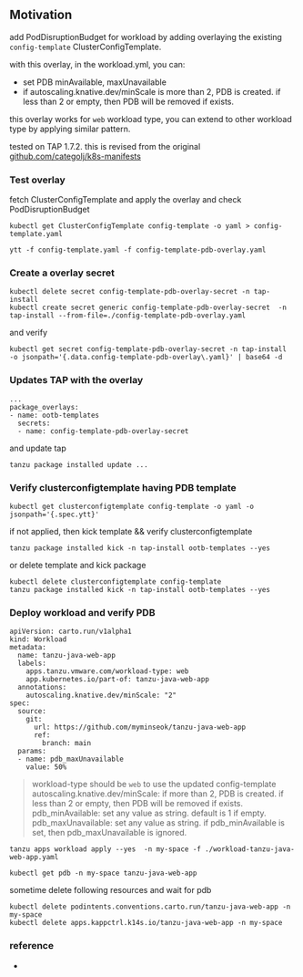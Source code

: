## Motivation
add PodDisruptionBudget for workload by adding overlaying the existing `config-template` ClusterConfigTemplate. 

with this overlay, in the workload.yml, you can:
- set PDB minAvailable, maxUnavailable 
- if autoscaling.knative.dev/minScale is more than 2, PDB is created. if less than 2 or empty, then PDB will be removed if exists.

this overlay works for `web` workload type, you can extend to other workload type by applying similar pattern. 

tested on TAP 1.7.2. this is revised from the original [github.com/categolj/k8s-manifests](https://github.com/categolj/k8s-manifests/blob/main/lime-build/config/platform/tap/overlays/ootb-templates-overlay-pdb.yaml)

### Test overlay
fetch ClusterConfigTemplate and apply the overlay and check PodDisruptionBudget
```
kubectl get ClusterConfigTemplate config-template -o yaml > config-template.yaml

ytt -f config-template.yaml -f config-template-pdb-overlay.yaml 
```

### Create a overlay secret
```
kubectl delete secret config-template-pdb-overlay-secret -n tap-install   
kubectl create secret generic config-template-pdb-overlay-secret  -n tap-install --from-file=./config-template-pdb-overlay.yaml
```
and verify
```
kubectl get secret config-template-pdb-overlay-secret -n tap-install  -o jsonpath='{.data.config-template-pdb-overlay\.yaml}' | base64 -d
```

### Updates TAP with the overlay
```
...
package_overlays:
- name: ootb-templates
  secrets:
  - name: config-template-pdb-overlay-secret
```
and update tap 
```
tanzu package installed update ...
```

### Verify clusterconfigtemplate having PDB template
```
kubectl get clusterconfigtemplate config-template -o yaml -o jsonpath='{.spec.ytt}' 
```

if not applied, then kick template && verify clusterconfigtemplate
```
tanzu package installed kick -n tap-install ootb-templates --yes
```
or delete template and kick package
```
kubectl delete clusterconfigtemplate config-template
tanzu package installed kick -n tap-install ootb-templates --yes
```

### Deploy workload and verify PDB


```
apiVersion: carto.run/v1alpha1
kind: Workload
metadata:
  name: tanzu-java-web-app
  labels:
    apps.tanzu.vmware.com/workload-type: web
    app.kubernetes.io/part-of: tanzu-java-web-app
  annotations:
    autoscaling.knative.dev/minScale: "2"
spec:
  source:
    git:
      url: https://github.com/myminseok/tanzu-java-web-app
      ref:
        branch: main
  params:
  - name: pdb_maxUnavailable
    value: 50%
```
> workload-type should be `web` to use the updated config-template
> autoscaling.knative.dev/minScale: if more than 2, PDB is created. if less than 2 or empty, then PDB will be removed if exists.
> pdb_minAvailable: set any value as string. default is 1 if empty.
> pdb_maxUnavailable: set any value as string. if pdb_minAvailable is set, then pdb_maxUnavailable is ignored.

```
tanzu apps workload apply --yes  -n my-space -f ./workload-tanzu-java-web-app.yaml
```

```
kubectl get pdb -n my-space tanzu-java-web-app
```

sometime delete following resources and wait for pdb
```
kubectl delete podintents.conventions.carto.run/tanzu-java-web-app -n my-space
kubectl delete apps.kappctrl.k14s.io/tanzu-java-web-app -n my-space
```

### reference
- 
